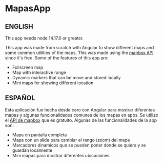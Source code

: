 # MapasApp

## ENGLISH

This app needs node 14.17.0 or greater.

This app was made from scratch with Angular to show different maps and some common utilities of the maps. This was made using the [mapbox API](https://www.mapbox.com) since it's free. Some of the features of this app are:
- Fullscreen map
- Map with interactive range
- Dynamic markers that can be move and stored locally
- Mini maps for showing different location

## ESPAÑOL

Esta aplicación fue hecha desde cero con Angular para mostrar diferentes mapas y algunas funcionalidades comunes de los mapas en apps. Se utilizo el [API de mapbox](https://www.mapbox.com) que es gratuito. Algunas de las funcionalidades de la app son:
- Mapa en pantalla completa
- Mapa con un slide para cambiar el rango (zoom) del mapa
- Marcadores dinamicos que se pueden poner donde se quiera y se guardan localmente
- Mini mapas para mostrar diferentes ubicaciones

